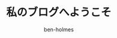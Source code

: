 ---
title: "私のブログへようこそ"
author: ben-holmes # `src/content/authors/ben-holmes.json`を参照
relatedPosts:
- about-me # `src/content/blog/about-me.md`を参照
---